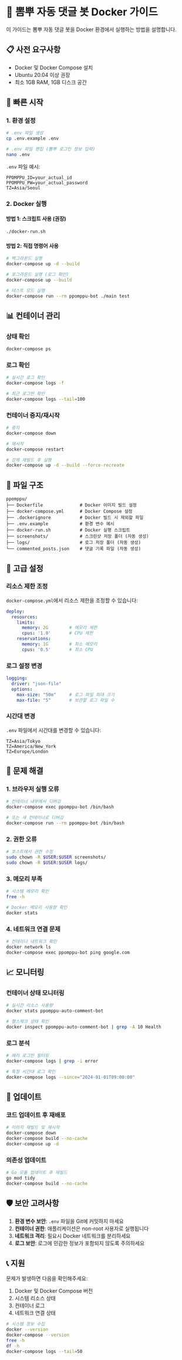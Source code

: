 # 🐳 뽐뿌 자동 댓글 봇 Docker 가이드

이 가이드는 뽐뿌 자동 댓글 봇을 Docker 환경에서 실행하는 방법을 설명합니다.

## 📋 사전 요구사항

- Docker 및 Docker Compose 설치
- Ubuntu 20.04 이상 권장
- 최소 1GB RAM, 1GB 디스크 공간

## 🚀 빠른 시작

### 1. 환경 설정

```bash
# .env 파일 생성
cp .env.example .env

# .env 파일 편집 (뽐뿌 로그인 정보 입력)
nano .env
```

`.env` 파일 예시:
```
PPOMPPU_ID=your_actual_id
PPOMPPU_PW=your_actual_password
TZ=Asia/Seoul
```

### 2. Docker 실행

#### 방법 1: 스크립트 사용 (권장)
```bash
./docker-run.sh
```

#### 방법 2: 직접 명령어 사용
```bash
# 백그라운드 실행
docker-compose up -d --build

# 포그라운드 실행 (로그 확인)
docker-compose up --build

# 테스트 모드 실행
docker-compose run --rm ppomppu-bot ./main test
```

## 📊 컨테이너 관리

### 상태 확인
```bash
docker-compose ps
```

### 로그 확인
```bash
# 실시간 로그 확인
docker-compose logs -f

# 최근 로그만 확인
docker-compose logs --tail=100
```

### 컨테이너 중지/재시작
```bash
# 중지
docker-compose down

# 재시작
docker-compose restart

# 강제 재빌드 후 실행
docker-compose up -d --build --force-recreate
```

## 📁 파일 구조

```
ppomppu/
├── Dockerfile              # Docker 이미지 빌드 설정
├── docker-compose.yml      # Docker Compose 설정
├── .dockerignore           # Docker 빌드 시 제외할 파일
├── .env.example            # 환경 변수 예시
├── docker-run.sh           # Docker 실행 스크립트
├── screenshots/            # 스크린샷 저장 폴더 (자동 생성)
├── logs/                   # 로그 저장 폴더 (자동 생성)
└── commented_posts.json    # 댓글 기록 파일 (자동 생성)
```

## 🔧 고급 설정

### 리소스 제한 조정

`docker-compose.yml`에서 리소스 제한을 조정할 수 있습니다:

```yaml
deploy:
  resources:
    limits:
      memory: 2G        # 메모리 제한
      cpus: '1.0'       # CPU 제한
    reservations:
      memory: 1G        # 최소 메모리
      cpus: '0.5'       # 최소 CPU
```

### 로그 설정 변경

```yaml
logging:
  driver: "json-file"
  options:
    max-size: "50m"     # 로그 파일 최대 크기
    max-file: "5"       # 보관할 로그 파일 수
```

### 시간대 변경

`.env` 파일에서 시간대를 변경할 수 있습니다:
```
TZ=Asia/Tokyo
TZ=America/New_York
TZ=Europe/London
```

## 🐛 문제 해결

### 1. 브라우저 실행 오류
```bash
# 컨테이너 내부에서 디버깅
docker-compose exec ppomppu-bot /bin/bash

# 또는 새 컨테이너로 디버깅
docker-compose run --rm ppomppu-bot /bin/bash
```

### 2. 권한 오류
```bash
# 호스트에서 권한 수정
sudo chown -R $USER:$USER screenshots/
sudo chown -R $USER:$USER logs/
```

### 3. 메모리 부족
```bash
# 시스템 메모리 확인
free -h

# Docker 메모리 사용량 확인
docker stats
```

### 4. 네트워크 연결 문제
```bash
# 컨테이너 네트워크 확인
docker network ls
docker-compose exec ppomppu-bot ping google.com
```

## 📈 모니터링

### 컨테이너 상태 모니터링
```bash
# 실시간 리소스 사용량
docker stats ppomppu-auto-comment-bot

# 헬스체크 상태 확인
docker inspect ppomppu-auto-comment-bot | grep -A 10 Health
```

### 로그 분석
```bash
# 에러 로그만 필터링
docker-compose logs | grep -i error

# 특정 시간대 로그 확인
docker-compose logs --since="2024-01-01T09:00:00"
```

## 🔄 업데이트

### 코드 업데이트 후 재배포
```bash
# 이미지 재빌드 및 재시작
docker-compose down
docker-compose build --no-cache
docker-compose up -d
```

### 의존성 업데이트
```bash
# Go 모듈 업데이트 후 재빌드
go mod tidy
docker-compose build --no-cache
```

## 🛡️ 보안 고려사항

1. **환경 변수 보안**: `.env` 파일을 Git에 커밋하지 마세요
2. **컨테이너 권한**: 애플리케이션은 non-root 사용자로 실행됩니다
3. **네트워크 격리**: 필요시 Docker 네트워크를 분리하세요
4. **로그 보안**: 로그에 민감한 정보가 포함되지 않도록 주의하세요

## 📞 지원

문제가 발생하면 다음을 확인해주세요:

1. Docker 및 Docker Compose 버전
2. 시스템 리소스 상태
3. 컨테이너 로그
4. 네트워크 연결 상태

```bash
# 시스템 정보 수집
docker --version
docker-compose --version
free -h
df -h
docker-compose logs --tail=50
``` 